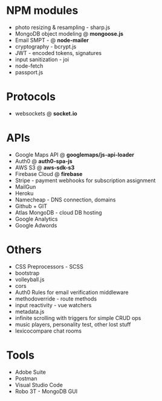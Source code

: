 # NPM modules
* photo resizing & resampling - sharp.js
* MongoDB object modeling @ __mongoose.js__
* Email SMPT - @ __node-mailer__
* cryptography - bcrypt.js
* JWT - encoded tokens, signatures
* input sanitization - joi
* node-fetch
* passport.js


# Protocols
* websockets @ __socket.io__

# APIs
* Google Maps API @ __googlemaps/js-api-loader__
* Auth0 @ __auth0-spa-js__
* AWS S3 @ __aws-sdk-s3__
* Firebase Cloud @ __firebase__
* Stripe - payment webhooks for subscription assignment 
* MailGun
* Heroku
* Namecheap - DNS connection, domains
* Github + GIT
* Atlas MongoDB - cloud DB hosting
* Google Analytics
* Google Adwords



# Others
* CSS Preprocessors - SCSS
* bootstrap
* volleyball.js
* cors
* Auth0 Rules for email verification middleware
* methodoverride - route methods
* input reactivity - vue watchers
* metadata.js
* infinite scrolling with triggers for simple CRUD ops
* music players, personality test, other lost stuff
* lexicocompare chat rooms 



# Tools 
* Adobe Suite
* Postman
* Visual Studio Code
* Robo 3T - MongoDB GUI





